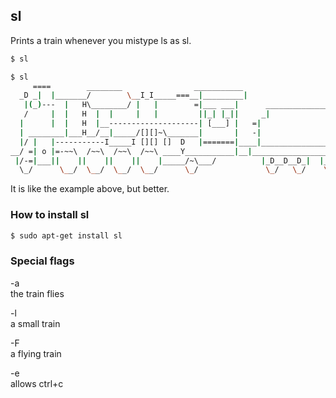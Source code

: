 ---
---

sl
-------

Prints a train whenever you mistype ls as sl.

~~~ bash
$ sl
~~~

<!--more-->

~~~bash
$ sl
     ====        ________                ___________
  _D _|  |_______/        \__I_I_____===__|_________|
   |(_)---  |   H\________/ |   |        =|___ ___|      _________________ 
   /     |  |   H  |  |     |   |         ||_| |_||     _|                \_____A
  |      |  |   H  |__--------------------| [___] |   =|                        |
  | ________|___H__/__|_____/[][]~\_______|       |   -|                        |
  |/ |   |-----------I_____I [][] []  D   |=======|____|________________________|_
__/ =| o |=-~~\  /~~\  /~~\  /~~\ ____Y___________|__|__________________________|_
 |/-=|___||    ||    ||    ||    |_____/~\___/          |_D__D__D_|  |_D__D__D_|
  \_/      \__/  \__/  \__/  \__/      \_/               \_/   \_/    \_/   \_/
~~~


It is like the example above, but better.

### How to install sl
~~~bash
$ sudo apt-get install sl
~~~

### Special flags
-a <br>
 the train flies

-l <br>
 a small train

-F <br>
 a flying train

-e <br>
 allows ctrl+c

